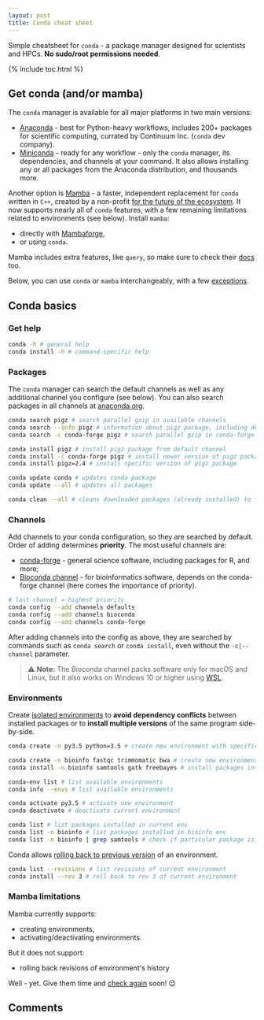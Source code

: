 ```yaml
---
layout: post
title: Conda cheat sheet
---
```


Simple cheatsheet for `conda` - a package manager designed for scientists and HPCs. **No sudo/root permissions needed**.

{% include toc.html %}

## Get conda (and/or mamba)
The `conda` manager is available for all major platforms in two main versions:

- [Anaconda](https://www.anaconda.com/products/individual#Downloads) - best for Python-heavy workflows, includes 200+ packages for scientific computing, currated by Continuum Inc. (`conda` dev company).
- [Miniconda](https://docs.conda.io/en/latest/miniconda.html) - ready for any workflow - only the `conda` manager, its dependencies, and channels at your command. It also allows installing any or all packages from the Anaconda distribution, and thousands more.

Another option is [Mamba](https://github.com/mamba-org/mamba) - a faster, independent replacement for `conda` written in `C++`, created by a non-profit [for the future of the ecosystem](https://medium.com/@QuantStack/open-software-packaging-for-science-61cecee7fc23). It now supports nearly all of `conda` features, with a few remaining limitations related to environments (see below). Install `mamba`:

- directly with [Mambaforge](https://mamba.readthedocs.io/en/latest/installation.html),
- or using `conda`.

Mamba includes extra features, like `query`, so make sure to check their [docs](https://mamba.readthedocs.io/en/latest/user_guide/mamba.html) too.

Below, you can use `conda` or `mamba` interchangeably, with a few [exceptions](#mamba-limitations).

## Conda basics

### Get help

```bash
conda -h # general help
conda install -h # command-specific help
```

### Packages

The `conda` manager can search the default channels as well as any additional channel you configure (see below). You can also search packages in all channels at [anaconda.org](https://anaconda.org/).

```bash
conda search pigz # search parallel gzip in available channels
conda search --info pigz # information about pigz package, including dependencies
conda search -c conda-forge pigz # search parallel gzip in conda-forge channel

conda install pigz # install pigz package from default channel
conda install -c conda-forge pigz # install newer version of pigz package from conda-forge channel
conda install pigz=2.4 # install specific version of pigz package

conda update conda # updates conda package
conda update --all # updates all packages

conda clean --all # cleans downloaded packages (already installed) to free up disk space
```

### Channels
Add channels to your conda configuration, so they are searched by default. Order of adding determines **priority**. The most useful channels are:

- [conda-forge](https://conda-forge.org/) - general science software, including packages for R, and more;
- [Bioconda channel](http://bioconda.github.io/user/install.html#set-up-channels) - for bioinformatics software, depends on the conda-forge channel (here comes the importance of priority).

```bash
# last channel = highest priority
conda config --add channels defaults
conda config --add channels bioconda
conda config --add channels conda-forge
```

After adding channels into the config as above, they are searched by commands such as `conda search` or `conda install`, even without the `-c|--channel` parameter.

> ⚠️ **Note:** The Bioconda channel packs software only for macOS and Linux, but it also works on Windows 10 or higher using [WSL](linux_on_windows.html#windows-subsystem-for-linux-wsl).

### Environments
Create [isolated environments](https://docs.conda.io/projects/conda/en/latest/user-guide/tasks/manage-environments.html) to **avoid dependency conflicts** between installed packages or to **install multiple versions** of the same program side-by-side.

```bash
conda create -n py3.5 python=3.5 # create new environment with specific python version

conda create -n bioinfo fastqc trimmomatic bwa # create new environment with some bioinformatic tools
conda install -n bioinfo samtools gatk freebayes # install packages into existing environment

conda-env list # list available environments
conda info --envs # list available environments

conda activate py3.5 # activate new environment
conda deactivate # deactivate current environment

conda list # list packages installed in current env
conda list -n bioinfo # list packages installed in bioinfo env
conda list -n bioinfo | grep samtools # check if particular package is installed in given env
```

Conda allows [rolling back to previous version](https://docs.conda.io/projects/conda/en/latest/user-guide/tasks/manage-environments.html#restoring-an-environment) of an environment.

```bash
conda list --revisions # list revisions of current environment
conda install --rev 3 # roll back to rev 3 of current environment
```

### Mamba limitations
Mamba currently supports:

- creating environments,
- activating/deactivating environments.

But it does not support:

- rolling back revisions of environment's history

Well - yet. Give them time and [check again](https://github.com/mamba-org/mamba/issues/803) soon! 😉️

## Comments

